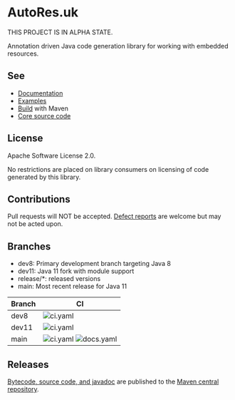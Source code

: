 # AutoRes.uk

THIS PROJECT IS IN ALPHA STATE.

Annotation driven Java code generation library for working with embedded resources.

## See

 - [Documentation](https://autores.uk)
 - [Examples](code/examples/README.md)
 - [Build](code/README.md) with Maven
 - [Core source code](code/annotations/README.md)

## License

Apache Software License 2.0.

No restrictions are placed on library consumers on licensing of code generated by this library.

## Contributions

Pull requests will NOT be accepted.
[Defect reports](https://github.com/autores-uk/autores/issues) are welcome but may not be acted upon.

## Branches

 - dev8: Primary development branch targeting Java 8
 - dev11: Java 11 fork with module support
 - release/*: released versions
 - main: Most recent release for Java 11

| Branch | CI                                                                                                       |
| ------ | -------------------------------------------------------------------------------------------------------- |
| dev8   | ![ci.yaml](https://github.com/autores-uk/autores/actions/workflows/ci.yaml/badge.svg?branch=dev8)        |
| dev11  | ![ci.yaml](https://github.com/autores-uk/autores/actions/workflows/ci.yaml/badge.svg?branch=dev11)       |
| main   | ![ci.yaml](https://github.com/autores-uk/autores/actions/workflows/ci.yaml/badge.svg?branch=main) ![docs.yaml](https://github.com/autores-uk/autores/actions/workflows/docs.yaml/badge.svg?branch=main) |

## Releases

[Bytecode, source code, and javadoc](https://s01.oss.sonatype.org/content/repositories/releases/uk/autores/annotations/)
 are published to the
[Maven central repository](https://central.sonatype.com/artifact/uk.autores/annotations).
